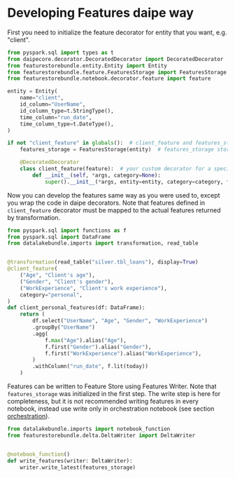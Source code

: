 # Developing Features daipe way

First you need to initialize the feature decorator for entity that you want,
e.g. "client".

```python
from pyspark.sql import types as t
from daipecore.decorator.DecoratedDecorator import DecoratedDecorator
from featurestorebundle.entity.Entity import Entity
from featurestorebundle.feature.FeaturesStorage import FeaturesStorage
from featurestorebundle.notebook.decorator.feature import feature

entity = Entity(
    name="client",
    id_column="UserName",
    id_column_type=t.StringType(),
    time_column="run_date",
    time_column_type=t.DateType(),
)

if not "client_feature" in globals():  # client_feature and features_storage are only initialized once
    features_storage = FeaturesStorage(entity)  # features_storage stores DataFrames from all feature notebooks

    @DecoratedDecorator
    class client_feature(feature):  # your custom decorator for a specific entity
        def __init__(self, *args, category=None):
            super().__init__(*args, entity=entity, category=category, features_storage=features_storage)
```

Now you can develop the features same way as you were used to,
except you wrap the code in daipe decorators. Note that features
defined in `client_feature` decorator must be mapped to the actual
features returned by transformation.

```python
from pyspark.sql import functions as f
from pyspark.sql import DataFrame
from datalakebundle.imports import transformation, read_table


@transformation(read_table("silver.tbl_loans"), display=True)
@client_feature(
    ("Age", "Client's age"),
    ("Gender", "Client's gender"),
    ("WorkExperience", "Client's work experience"),
    category="personal",
)
def client_personal_features(df: DataFrame):
    return (
        df.select("UserName", "Age", "Gender", "WorkExperience")
        .groupBy("UserName")
        .agg(
            f.max("Age").alias("Age"),
            f.first("Gender").alias("Gender"),
            f.first("WorkExperience").alias("WorkExperience"),
        )
        .withColumn("run_date", f.lit(today))
    )
```

Features can be written to Feature Store using Features Writer. Note that
`features_storage` was initialized in the first step. The write step is here
for completeness, but it is not recommended writing features in every notebook,
instead use write only in orchestration notebook (see section [orchestration](orchestration.md)).

```python
from datalakebundle.imports import notebook_function
from featurestorebundle.delta.DeltaWriter import DeltaWriter


@notebook_function()
def write_features(writer: DeltaWriter):
    writer.write_latest(features_storage)
```
